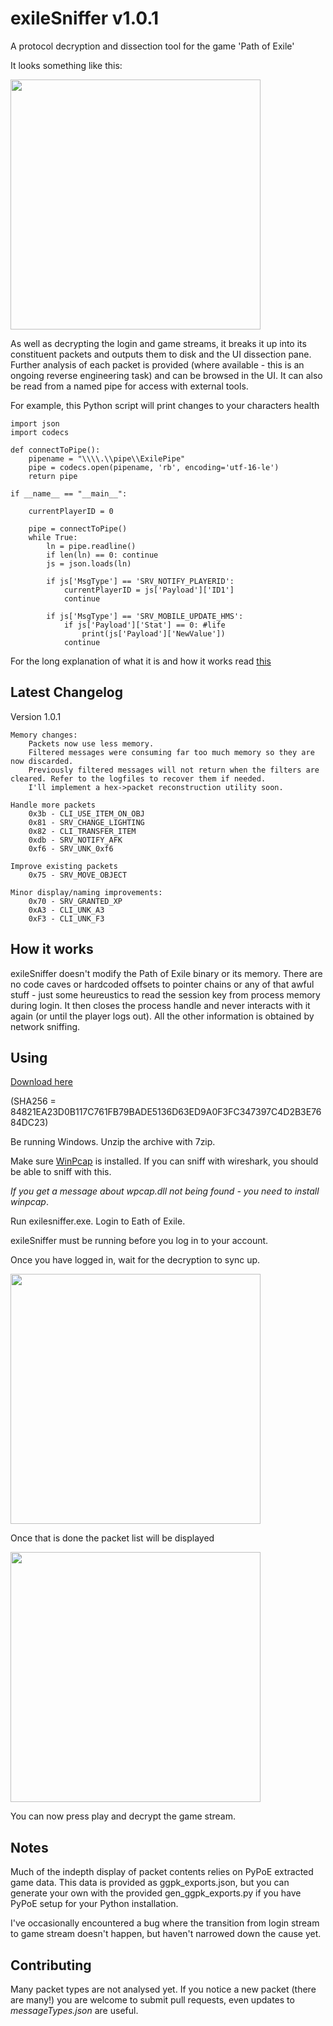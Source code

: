 # exileSniffer v1.0.1
A protocol decryption and dissection tool for the game 'Path of Exile'

It looks something like this:

<img src="https://i.imgur.com/mAIEXzr.png" width="400">

As well as decrypting the login and game streams, it breaks it up into its constituent packets and outputs them to disk and the UI dissection pane. Further analysis of each packet is provided (where available - this is an ongoing reverse engineering task) and can be browsed in the UI. It can also be read from a named pipe for access with external tools.

For example, this Python script will print changes to your characters health

```
import json
import codecs

def connectToPipe():
    pipename = "\\\\.\\pipe\\ExilePipe"
    pipe = codecs.open(pipename, 'rb', encoding='utf-16-le')
    return pipe

if __name__ == "__main__":

    currentPlayerID = 0
    
    pipe = connectToPipe()
    while True:
        ln = pipe.readline()
        if len(ln) == 0: continue
        js = json.loads(ln)

        if js['MsgType'] == 'SRV_NOTIFY_PLAYERID':
            currentPlayerID = js['Payload']['ID1']
            continue

        if js['MsgType'] == 'SRV_MOBILE_UPDATE_HMS':
            if js['Payload']['Stat'] == 0: #life
                print(js['Payload']['NewValue'])
            continue
```

For the long explanation of what it is and how it works read [this](https://tbinarii.blogspot.co.uk/2018/05/reverse-engineering-path-of-exile.html)

Latest Changelog
----------

Version 1.0.1
		
	Memory changes: 
		Packets now use less memory.
		Filtered messages were consuming far too much memory so they are now discarded.
		Previously filtered messages will not return when the filters are cleared. Refer to the logfiles to recover them if needed.
		I'll implement a hex->packet reconstruction utility soon.
		
	Handle more packets
		0x3b - CLI_USE_ITEM_ON_OBJ
		0x81 - SRV_CHANGE_LIGHTING
		0x82 - CLI_TRANSFER_ITEM
		0xdb - SRV_NOTIFY_AFK
		0xf6 - SRV_UNK_0xf6

	Improve existing packets
		0x75 - SRV_MOVE_OBJECT

	Minor display/naming improvements:
		0x70 - SRV_GRANTED_XP
		0xA3 - CLI_UNK_A3
		0xF3 - CLI_UNK_F3


How it works
----------

exileSniffer doesn't modify the Path of Exile binary or its memory. There are no code caves or hardcoded offsets to pointer chains or any of that awful stuff - just some heureustics to read the session key from process memory during login. It then closes the process handle and never interacts with it again (or until the player logs out). All the other information is obtained by network sniffing.

Using
----------

[Download here](https://github.com/ncatlin/exileSniffer/releases/download/1.0.1/exileSniffer.7z)


(SHA256 = 84821EA23D0B117C761FB79BADE5136D63ED9A0F3FC347397C4D2B3E7684DC23)

Be running Windows. 
Unzip the archive with 7zip.  

Make sure [WinPcap](https://www.winpcap.org/install/default.htm) is installed. If you can sniff with wireshark, you should be able to sniff with this.

*If you get a message about wpcap.dll not being found - you need to install winpcap*.

Run exilesniffer.exe. Login to Eath of Exile.

exileSniffer must be running before you log in to your account.

Once you have logged in, wait for the decryption to sync up.

<img src="https://i.imgur.com/5rLdaKD.png" width="400">

Once that is done the packet list will be displayed

<img src="https://i.imgur.com/arZijYh.png" width="400">

You can now press play and decrypt the game stream.

Notes
----------

Much of the indepth display of packet contents relies on PyPoE extracted game data. This data is provided as ggpk_exports.json, but you can generate your own with the provided gen_ggpk_exports.py if you have PyPoE setup for your Python installation.

I've occasionally encountered a bug where the transition from login stream to game stream doesn't happen, but haven't narrowed down the cause yet.

Contributing
----------

Many packet types are not analysed yet. If you notice a new packet (there are many!) you are welcome to submit pull requests, even updates to *messageTypes.json* are useful.
